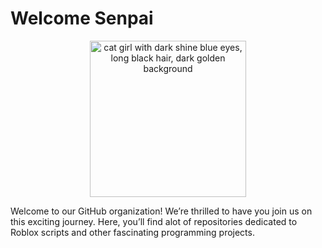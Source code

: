 # Welcome Senpai
<div align="center">
  <img src="https://img.getimg.ai/generated/img-0FbQ3umlaOzNXojeDT5no.jpeg" alt="cat girl with dark shine blue eyes, long black hair, dark golden background" width="250" height="250"/>
</div>

Welcome to our GitHub organization! We’re thrilled to have you join us on this exciting journey. Here, you’ll find alot of repositories dedicated to Roblox scripts and other fascinating programming projects.

